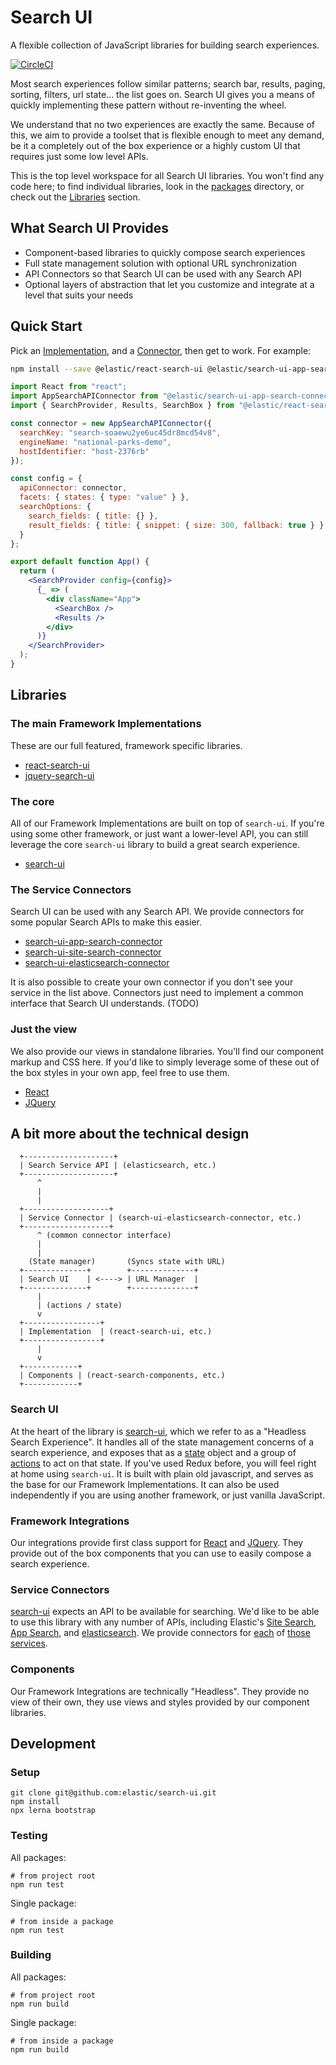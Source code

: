 # Search UI

A flexible collection of JavaScript libraries for building search experiences.

[![CircleCI](https://circleci.com/gh/elastic/search-ui.svg?style=svg)](https://circleci.com/gh/elastic/search-ui)

Most search experiences follow similar patterns; search bar, results, paging, sorting, filters, url state... the list goes on. Search UI gives you a means of quickly implementing these pattern without re-inventing the wheel.

We understand that no two experiences are exactly the same. Because of this, we aim to provide a toolset that is flexible enough to meet any demand, be it a completely out of the box experience or a highly custom UI that requires just some low level APIs.

This is the top level workspace for all Search UI libraries. You won't find any code here; to find individual libraries, look in the [packages](packages) directory, or check out the [Libraries](#libraries) section.

## What Search UI Provides

- Component-based libraries to quickly compose search experiences
- Full state management solution with optional URL synchronization
- API Connectors so that Search UI can be used with any Search API
- Optional layers of abstraction that let you customize and integrate at a level that suits your needs

## Quick Start

Pick an [Implementation](#implementation), and a [Connector](#connectors), then get to work. For example:

```sh
npm install --save @elastic/react-search-ui @elastic/search-ui-app-search-connector
```

```jsx
import React from "react";
import AppSearchAPIConnector from "@elastic/search-ui-app-search-connector";
import { SearchProvider, Results, SearchBox } from "@elastic/react-search-ui";

const connector = new AppSearchAPIConnector({
  searchKey: "search-soaewu2ye6uc45dr8mcd54v8",
  engineName: "national-parks-demo",
  hostIdentifier: "host-2376rb"
});

const config = {
  apiConnector: connector,
  facets: { states: { type: "value" } },
  searchOptions: {
    search_fields: { title: {} },
    result_fields: { title: { snippet: { size: 300, fallback: true } } }
  }
};

export default function App() {
  return (
    <SearchProvider config={config}>
      {_ => (
        <div className="App">
          <SearchBox />
          <Results />
        </div>
      )}
    </SearchProvider>
  );
}
```

## Libraries

### The main Framework Implementations <a id="implementation"></a>

These are our full featured, framework specific libraries.

- [react-search-ui](packages/react-search-ui)
- [jquery-search-ui](packages/jquery-search-ui)

### The core

All of our Framework Implementations are built on top of `search-ui`. If you're
using some other framework, or just want a lower-level API, you can still leverage
the core `search-ui` library to build a great search experience.

- [search-ui](packages/search-ui)

### The Service Connectors <a id="connectors"></a>

Search UI can be used with any Search API. We provide connectors for some popular Search APIs to make this easier.

- [search-ui-app-search-connector](packages/search-ui-app-search-connector)
- [search-ui-site-search-connector](packages/search-ui-site-search-connector)
- [search-ui-elasticsearch-connector](packages/search-ui-elasticsearch-connector)

It is also possible to create your own connector if you don't see your service in the list above.
Connectors just need to implement a common interface that Search UI understands. (TODO)

### Just the view

We also provide our views in standalone libraries. You'll find our component
markup and CSS here. If you'd like to simply leverage some of these out of the box styles
in your own app, feel free to use them.

- [React](packages/react-search-components)
- [JQuery](packages/jquery-search-components)

## A bit more about the technical design

```
  +--------------------+
  | Search Service API | (elasticsearch, etc.)
  +--------------------+
      ^
      |
      |
  +-------------------+
  | Service Connector | (search-ui-elasticsearch-connector, etc.)
  +-------------------+
      ^ (common connector interface)
      |
      |
    (State manager)       (Syncs state with URL)
  +--------------+        +--------------+
  | Search UI    | <----> | URL Manager  |
  +--------------+        +--------------+
      |
      | (actions / state)
      v
  +-----------------+
  | Implementation  | (react-search-ui, etc.)
  +-----------------+
      |
      v
  +------------+
  | Components | (react-search-components, etc.)
  +------------+
```

### Search UI

At the heart of the library is [search-ui](packages/search-ui), which we refer to as a "Headless Search Experience". It handles all of the state management concerns of a search experience, and exposes that as a [state](packages/search-ui/README.md#state) object and a group of [actions](packages/search-ui/README.md#actions) to act on that state. If you've used Redux before, you will feel right at home using `search-ui`. It is built with plain old javascript, and serves as the base for our Framework Implementations. It can also be used independently if you are using another framework, or just vanilla JavaScript.

### Framework Integrations

Our integrations provide first class support for [React](packages/react-search-components) and [JQuery](packages/jquery-search-components). They provide out of the box components that you can use to
easily compose a search experience.

### Service Connectors

[search-ui](packages/search-ui) expects an API to be available for searching. We'd like to be able to use this
library with any number of APIs, including Elastic's [Site Search](https://www.elastic.co/cloud/site-search-service), [App Search](https://www.elastic.co/cloud/app-search-service), and [elasticsearch](https://www.elastic.co/products/elasticsearch). We provide connectors for [each](packages/search-ui-site-search-connector) of [those](packages/search-ui-app-search-connector) [services](packages/search-ui-elasticsearch-connector).

### Components

Our Framework Integrations are technically "Headless". They provide no view of their own,
they use views and styles provided by our component libraries.

## Development

### Setup

```shell
git clone git@github.com:elastic/search-ui.git
npm install
npx lerna bootstrap
```

### Testing

All packages:

```shell
# from project root
npm run test
```

Single package:

```shell
# from inside a package
npm run test
```

### Building

All packages:

```shell
# from project root
npm run build
```

Single package:

```shell
# from inside a package
npm run build
```
